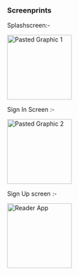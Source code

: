 
### Screenprints

Splashscreen:-


<img width="150" alt="Pasted Graphic 1" src="https://github.com/user-attachments/assets/de527722-8049-43a3-9c01-d8a40c2466bd">


Sign In Screen :-


<img width="150" alt="Pasted Graphic 2" src="https://github.com/user-attachments/assets/a713692f-b8e5-4dda-8b55-bbd8ef6b05e4">



Sign Up screen :-



<img width="150" alt="Reader App" src="https://github.com/user-attachments/assets/a25d0f93-3485-4825-a625-9112545c9664">


